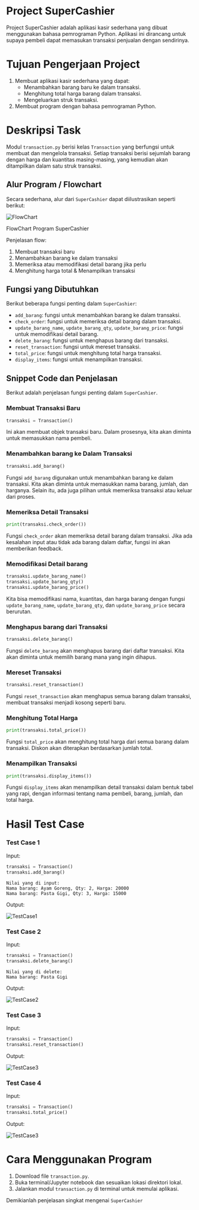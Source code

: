 # Project SuperCashier

Project SuperCashier adalah aplikasi kasir sederhana yang dibuat menggunakan bahasa pemrograman Python. Aplikasi ini dirancang untuk supaya pembeli dapat memasukan transaksi penjualan dengan sendirinya. 

# Tujuan Pengerjaan Project

1. Membuat aplikasi kasir sederhana yang dapat:
    - Menambahkan barang baru ke dalam transaksi.
    - Menghitung total harga barang dalam transaksi.
    - Mengeluarkan struk transaksi.
2. Membuat program dengan bahasa pemrograman Python.

# Deskripsi Task

Modul `transaction.py` berisi kelas `Transaction` yang berfungsi untuk membuat dan mengelola transaksi. Setiap transaksi berisi sejumlah barang dengan harga dan kuantitas masing-masing, yang kemudian akan ditampilkan dalam satu struk transaksi.

## Alur Program / Flowchart

Secara sederhana, alur dari `SuperCashier` dapat diilustrasikan seperti berikut:

![FlowChart](https://github.com/Keembo/SuperCashier/blob/main/Screenshots/Untitled%20Diagram.drawio.png?raw=true)

FlowChart Program SuperCashier

Penjelasan flow:
1. Membuat transaksi baru
2. Menambahkan barang ke dalam transaksi
3. Memeriksa atau memodifikasi detail barang jika perlu
4. Menghitung harga total & Menampilkan transaksi

## Fungsi yang Dibutuhkan

Berikut beberapa fungsi penting dalam `SuperCashier`:

- `add_barang`: fungsi untuk menambahkan barang ke dalam transaksi.
- `check_order`: fungsi untuk memeriksa detail barang dalam transaksi.
- `update_barang_name`, `update_barang_qty`, `update_barang_price`: fungsi untuk memodifikasi detail barang.
- `delete_barang`: fungsi untuk menghapus barang dari transaksi.
- `reset_transaction`: fungsi untuk mereset transaksi.
- `total_price`: fungsi untuk menghitung total harga transaksi.
- `display_items`: fungsi untuk menampilkan transaksi.

## Snippet Code dan Penjelasan

Berikut adalah penjelasan fungsi penting dalam `SuperCashier`.

### Membuat Transaksi Baru

```python
transaksi = Transaction()
```

Ini akan membuat objek transaksi baru. Dalam prosesnya, kita akan diminta untuk memasukkan nama pembeli.

### Menambahkan barang ke Dalam Transaksi

```python
transaksi.add_barang()
```

Fungsi `add_barang` digunakan untuk menambahkan barang ke dalam transaksi. Kita akan diminta untuk memasukkan nama barang, jumlah, dan harganya. Selain itu, ada juga pilihan untuk memeriksa transaksi atau keluar dari proses.

### Memeriksa Detail Transaksi

```python
print(transaksi.check_order())
```

Fungsi `check_order` akan memeriksa detail barang dalam transaksi. Jika ada kesalahan input atau tidak ada barang dalam daftar, fungsi ini akan memberikan feedback.

### Memodifikasi Detail barang

```python
transaksi.update_barang_name()
transaksi.update_barang_qty()
transaksi.update_barang_price()
```

Kita bisa memodifikasi nama, kuantitas, dan harga barang dengan fungsi `update_barang_name`, `update_barang_qty`, dan `update_barang_price` secara berurutan.

### Menghapus barang dari Transaksi

```python
transaksi.delete_barang()
```

Fungsi `delete_barang` akan menghapus barang dari daftar transaksi. Kita akan diminta untuk memilih barang mana yang ingin dihapus.

### Mereset Transaksi

```python
transaksi.reset_transaction()
```

Fungsi `reset_transaction` akan menghapus semua barang dalam transaksi, membuat transaksi menjadi kosong seperti baru.

### Menghitung Total Harga

```python
print(transaksi.total_price())
```

Fungsi `total_price` akan menghitung total harga dari semua barang dalam transaksi. Diskon akan diterapkan berdasarkan jumlah total.

### Menampilkan Transaksi

```python
print(transaksi.display_items())
```

Fungsi `display_items` akan menampilkan detail transaksi dalam bentuk tabel yang rapi, dengan informasi tentang nama pembeli, barang, jumlah, dan total harga.

# Hasil Test Case

### Test Case 1
Input:
```python
transaksi = Transaction()
transaksi.add_barang()
```
```
Nilai yang di input:
Nama barang: Ayam Goreng, Qty: 2, Harga: 20000
Nama barang: Pasta Gigi, Qty: 3, Harga: 15000
```
Output:

![TestCase1](https://github.com/Keembo/SuperCashier/blob/main/Screenshots/Test%201.png?raw=true)

### Test Case 2
Input:
```python
transaksi = Transaction()
transaksi.delete_barang()
```
```
Nilai yang di delete:
Nama barang: Pasta Gigi
```

Output:

![TestCase2](https://github.com/Keembo/SuperCashier/blob/main/Screenshots/Test%202.png?raw=true)

### Test Case 3
Input:
```python
transaksi = Transaction()
transaksi.reset_transaction()
```

Output:

![TestCase3](https://github.com/Keembo/SuperCashier/blob/main/Screenshots/Test%203.png?raw=true)

### Test Case 4
Input:
```python
transaksi = Transaction()
transaksi.total_price()
```

Output:

![TestCase3](https://github.com/Keembo/SuperCashier/blob/main/Screenshots/Test%204.png?raw=true)

# Cara Menggunakan Program

1. Download file `transaction.py`.
2. Buka terminal/Jupyter notebook dan sesuaikan lokasi direktori lokal.
3. Jalankan modul `transaction.py` di terminal untuk memulai aplikasi.

Demikianlah penjelasan singkat mengenai `SuperCashier`
